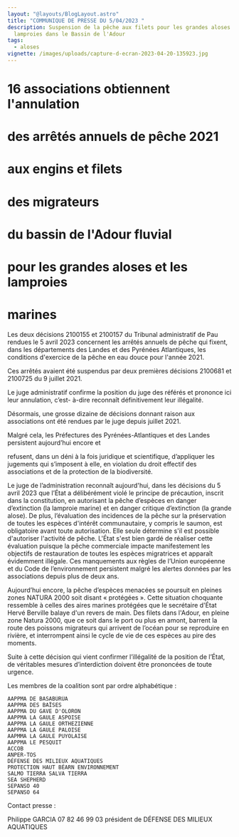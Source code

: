 ```yaml
---
layout: "@layouts/BlogLayout.astro"
title: "COMMUNIQUE DE PRESSE DU 5/04/2023 "
description: Suspension de la pêche aux filets pour les grandes aloses et les
  lamproies dans le Bassin de l'Adour
tags:
  - aloses
vignette: /images/uploads/capture-d-ecran-2023-04-20-135923.jpg
---
```

# 16 associations obtiennent l'annulation

# des arrêtés annuels de pêche 2021

# aux engins et filets

# des migrateurs

# du bassin de l'Adour fluvial

# pour les grandes aloses et les lamproies

# marines

Les deux décisions 2100155 et 2100157 du Tribunal administratif de Pau rendues le 5 avril 2023
concernent les arrêtés annuels de pêche qui fixent, dans les départements des Landes et des
Pyrénées Atlantiques, les conditions d'exercice de la pêche en eau douce pour l'année 2021.

Ces arrêtés avaient été suspendus par deux premières décisions 2100681 et 2100725 du 9 juillet
2021.

Le juge administratif confirme la position du juge des référés et prononce ici leur annulation, c’est-
à-dire reconnaît définitivement leur illégalité.

Désormais, une grosse dizaine de décisions donnant raison aux associations ont été rendues par le
juge depuis juillet 2021.

Malgré cela, les Préfectures des Pyrénées-Atlantiques et des Landes persistent aujourd’hui encore et


refusent, dans un déni à la fois juridique et scientifique, d’appliquer les jugements qui s’imposent à
elle, en violation du droit effectif des associations et de la protection de la biodiversité.

Le juge de l’administration reconnaît aujourd'hui, dans les décisions du 5 avril 2023 que l’État a
délibérément violé le principe de précaution, inscrit dans la constitution, en autorisant la pêche
d’espèces en danger d’extinction (la lamproie marine) et en danger critique d’extinction (la grande
alose). De plus, l’évaluation des incidences de la pêche sur la préservation de toutes les espèces
d'intérêt communautaire, y compris le saumon, est obligatoire avant toute autorisation. Elle seule
détermine s'il est possible d'autoriser l'activité de pêche. L'État s'est bien gardé de réaliser cette
évaluation puisque la pêche commerciale impacte manifestement les objectifs de restauration de
toutes les espèces migratrices et apparaît évidemment illégale. Ces manquements aux règles de
l’Union européenne et du Code de l’environnement persistent malgré les alertes données par les
associations depuis plus de deux ans.

Aujourd’hui encore, la pêche d’espèces menacées se poursuit en pleines zones NATURA 2000 soit
disant « protégées ». Cette situation choquante ressemble à celles des aires marines protégées que le
secrétaire d'État Hervé Berville balaye d'un revers de main. Des filets dans l'Adour, en pleine zone
Natura 2000, que ce soit dans le port ou plus en amont, barrent la route des poissons migrateurs qui
arrivent de l’océan pour se reproduire en rivière, et interrompent ainsi le cycle de vie de ces espèces
au pire des moments.

Suite à cette décision qui vient confirmer l’illégalité de la position de l’État, de véritables mesures
d’interdiction doivent être prononcées de toute urgence.

Les membres de la coalition sont par ordre alphabétique :

```
AAPPMA DE BASABÜRÜA
AAPPMA DES BAÏSES
AAPPMA DU GAVE D'OLORON
AAPPMA LA GAULE ASPOISE
AAPPMA LA GAULE ORTHEZIENNE
AAPPMA LA GAULE PALOISE
AAPMMA LA GAULE PUYOLAISE
AAPPMA LE PESQUIT
ACCOB
ANPER-TOS
DÉFENSE DES MILIEUX AQUATIQUES
PROTECTION HAUT BÉARN ENVIRONNEMENT
SALMO TIERRA SALVA TIERRA
SEA SHEPHERD
SEPANSO 40
SEPANSO 64
```
Contact presse :

Philippe GARCIA 07 82 46 99 03 président de DÉFENSE DES MILIEUX AQUATIQUES
